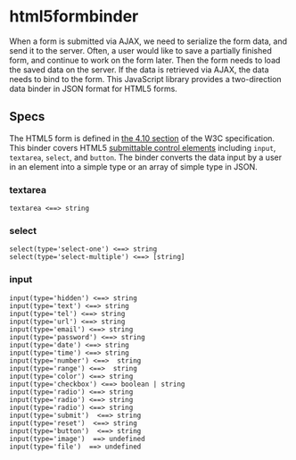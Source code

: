 # html5formbinder

When a form is submitted via AJAX, we need to serialize the form data, and send it to the server. Often, a user would like to save a partially finished form, and continue to work on the form later. Then the form needs to load the saved data on the server. If the data is retrieved via AJAX, the data needs to bind to the form. This JavaScript library provides a two-direction data binder in JSON format for HTML5 forms.

## Specs

The HTML5 form is defined in [the 4.10 section](http://www.w3.org/TR/html5/forms.html) of the W3C specification. This binder covers HTML5 [submittable control elements](https://www.w3.org/TR/html5/forms.html#category-submit) including `input`, `textarea`, `select`, and `button`. The binder converts the data input by a user in an element into a simple type or an array of simple type in JSON.

### textarea

```
textarea <==> string
```

### select

```
select(type='select-one') <==> string
select(type='select-multiple') <==> [string]
```

### input

```
input(type='hidden') <==> string
input(type='text') <==> string
input(type='tel') <==> string
input(type='url') <==> string
input(type='email') <==> string
input(type='password') <==> string
input(type='date') <==> string
input(type='time') <==> string
input(type='number') <==>  string
input(type='range') <==>  string
input(type='color') <==> string
input(type='checkbox') <==> boolean | string
input(type='radio') <==> string
input(type='radio') <==> string
input(type='radio') <==> string
input(type='submit')  <==> string
input(type='reset')  <==> string
input(type='button')  <==> string 
input(type='image')  ==> undefined
input(type='file')  ==> undefined


```
